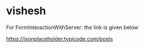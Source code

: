 # vishesh

For FormInteractionWithServer: the link is given below 

https://jsonplaceholder.typicode.com/posts

